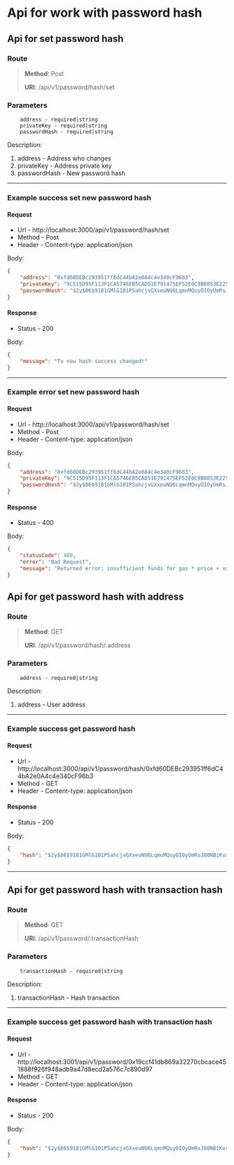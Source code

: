 # Api for work with password hash

## Api for set password hash

### Route
> **Method**: Post
>
> **URI**: /api/v1/password/hash/set

### Parameters
```
    address - required|string
    privateKey - required|string
    passwordHash - required|string
```

Description:
1. address - Address who changes
2. privateKey - Address private key
3. passwordHash - New password hash
------------------------------------------------------------------------------------------------

### Example success set new password hash

#### Request 

* Url - http://localhost:3000/api/v1/password/hash/set
* Method - Post
* Header - Content-type: application/json

Body:
```json
{
	"address": "0xfd60DEBc293951ff6dC44bA2e0A4c4e340cF96b3",
	"privateKey": "9C515D95F113F1CA5746EB5CAD51E791475EF52E0C9B0853E22529C485A5DA41",
	"passwordHash": "$2y$06$9181GMlG101P5ahcjvGXxeuNU6LqmnMQuyOIOyUmRsJ00NBiKvsZS"
}
``` 

#### Response
* Status - 200

Body:
```json
{
    "message": "To new hash success changed!"
}
``` 
---------------------------------------------------------

### Example error set new password hash

#### Request 

* Url - http://localhost:3000/api/v1/password/hash/set
* Method - Post
* Header - Content-type: application/json

Body:
```json
{
	"address": "0xfd60DEBc293951ff6dC44bA2e0A4c4e340cF96b3",
	"privateKey": "9C515D95F113F1CA5746EB5CAD51E791475EF52E0C9B0853E22529C485A5DA41",
	"passwordHash": "$2y$06$9181GMlG101P5ahcjvGXxeuNU6LqmnMQuyOIOyUmRsJ00NBiKvsZS"
}
``` 

#### Response
* Status - 400

Body:
```json
{
    "statusCode": 400,
    "error": "Bad Request",
    "message": "Returned error: insufficient funds for gas * price + value"
}
``` 

## Api for get password hash with address
### Route
> **Method**: GET
>
> **URI**: /api/v1/password/hash/:address

### Parameters
```
    address - required|string
```

Description:
1. address - User address 
------------------------------------------------------------------------------------------------

### Example success get password hash

#### Request 

* Url - http://localhost:3000/api/v1/password/hash/0xfd60DEBc293951ff6dC44bA2e0A4c4e340cF96b3
* Method - GET
* Header - Content-type: application/json

#### Response
* Status - 200

Body:
```json
{
    "hash": "$2y$06$9181GMlG101P5ahcjvGXxeuNU6LqmnMQuyOIOyUmRsJ00NBiKvsZS"
}
```
---------------------------------------------------------------------------------------------------

## Api for get password hash with transaction hash
### Route
> **Method**: GET
>
> **URI**: /api/v1/password/:transactionHash

### Parameters
```
    transactionHash - required|string
```

Description:
1. transactionHash - Hash transaction 
------------------------------------------------------------------------------------------------

### Example success get password hash with transaction hash

#### Request 

* Url - http://localhost:3001/api/v1/password/0x19ccf41db869a32270cbcace451888f926f948adb9a47d8ecd2a576c7c890d97
* Method - GET
* Header - Content-type: application/json

#### Response
* Status - 200

Body:
```json
{
    "hash": "$2y$06$9181GMlG101P5ahcjvGXxeuNU6LqmnMQuyOIOyUmRsJ00NBiKvsZS"
}
``` 
